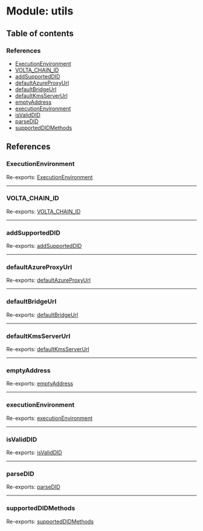 # Module: utils

## Table of contents

### References

- [ExecutionEnvironment](utils.md#executionenvironment)
- [VOLTA\_CHAIN\_ID](utils.md#volta_chain_id)
- [addSupportedDID](utils.md#addsupporteddid)
- [defaultAzureProxyUrl](utils.md#defaultazureproxyurl)
- [defaultBridgeUrl](utils.md#defaultbridgeurl)
- [defaultKmsServerUrl](utils.md#defaultkmsserverurl)
- [emptyAddress](utils.md#emptyaddress)
- [executionEnvironment](utils.md#executionenvironment)
- [isValidDID](utils.md#isvaliddid)
- [parseDID](utils.md#parsedid)
- [supportedDIDMethods](utils.md#supporteddidmethods)

## References

### ExecutionEnvironment

Re-exports: [ExecutionEnvironment](../enums/utils_detectEnvironment.ExecutionEnvironment.md)

___

### VOLTA\_CHAIN\_ID

Re-exports: [VOLTA\_CHAIN\_ID](utils_constants.md#volta_chain_id)

___

### addSupportedDID

Re-exports: [addSupportedDID](utils_did.md#addsupporteddid)

___

### defaultAzureProxyUrl

Re-exports: [defaultAzureProxyUrl](utils_constants.md#defaultazureproxyurl)

___

### defaultBridgeUrl

Re-exports: [defaultBridgeUrl](utils_constants.md#defaultbridgeurl)

___

### defaultKmsServerUrl

Re-exports: [defaultKmsServerUrl](utils_constants.md#defaultkmsserverurl)

___

### emptyAddress

Re-exports: [emptyAddress](utils_constants.md#emptyaddress)

___

### executionEnvironment

Re-exports: [executionEnvironment](utils_detectEnvironment.md#executionenvironment)

___

### isValidDID

Re-exports: [isValidDID](utils_did.md#isvaliddid)

___

### parseDID

Re-exports: [parseDID](utils_did.md#parsedid)

___

### supportedDIDMethods

Re-exports: [supportedDIDMethods](utils_did.md#supporteddidmethods)
